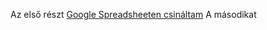 Az első részt [Google Spreadsheeten csináltam](https://docs.google.com/spreadsheets/d/11pZdfXGSGJDbuBOh7mQrmx7ohTDxaAO1cyMba648lJY/edit?usp=sharing)
A másodikat 
